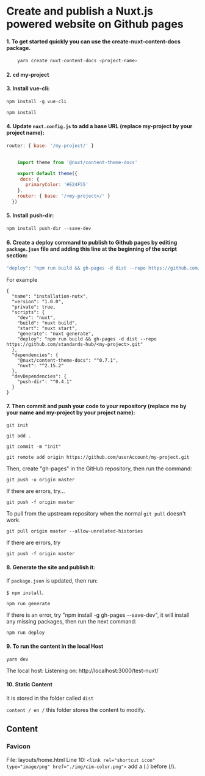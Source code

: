 # Create and publish a Nuxt.js powered website on Github pages
#### 1.  To get started quickly you can use the create-nuxt-content-docs package.

```js
    yarn create nuxt-content-docs <project-name>
```
    
#### 2.	cd my-project
#### 3.	Install vue-cli:
```js
npm install -g vue-cli
```
```js
npm install
```
#### 4.	Update `nuxt.config.js` to add a base URL (replace my-project by your project name):
```js
router: { base: '/my-project/' }
```
    
```js
    
    import theme from '@nuxt/content-theme-docs'

    export default theme({
     docs: {
       primaryColor: '#E24F55'
    },
    router: { base: '/<my-project>/' }
  })
```
    
#### 5.	Install push-dir:
```js
npm install push-dir --save-dev
```
#### 6.	Create a deploy command to publish to Github pages by editing `package.json` file and adding this line at the beginning of the script section:
```js
"deploy": "npm run build && gh-pages -d dist --repo https://github.com/standards-hub/<my-project>.git"
```
    
For example

```
{
  "name": "installation-nutx",
  "version": "1.0.0",
  "private": true,
  "scripts": {
    "dev": "nuxt",
    "build": "nuxt build",
    "start": "nuxt start",
    "generate": "nuxt generate",
    "deploy": "npm run build && gh-pages -d dist --repo https://github.com/standards-hub/<my-project>.git"
  },
  "dependencies": {
    "@nuxt/content-theme-docs": "^0.7.1",
    "nuxt": "^2.15.2"
  },
  "devDependencies": {
    "push-dir": "^0.4.1"
  }
}
```

#### 7.	Then commit and push your code to your repository (replace me by your name and my-project by your project name):
```
git init
```
```
git add .
```
```
git commit -m "init"
```
```
git remote add origin https://github.com/userAccount/my-project.git
```

Then, create "gh-pages" in the GitHub repository, then run the command:
      
```
git push -u origin master
```
If there are errors, try...

```
git push -f origin master
```
      
To pull from the upstream repository when the normal `git pull` doesn't work.

```
git pull origin master --allow-unrelated-histories
```
      
If there are errors, try 

```
git push -f origin master
```
 
#### 8.	Generate the site and publish it:
If `package.json` is updated, then run: 

`$ npm install`.

```
npm run generate
```
    
If there is an error, try "npm install -g gh-pages --save-dev", it will install any missing packages, then run the next command:
    
```
npm run deploy
```

#### 9. To run the content in the local Host

```
yarn dev
```
    
The local host: Listening on: http://localhost:3000/test-nuxt/
 
#### 10. Static Content
It is stored in the folder called `dist`

`content / en /` this folder stores the content to modify.
    
## Content

### Favicon
File: layouts/home.html
Line 10: `<link rel="shortcut icon" type="image/png" href="./img/cim-color.png">`  add a (.) before (/).
